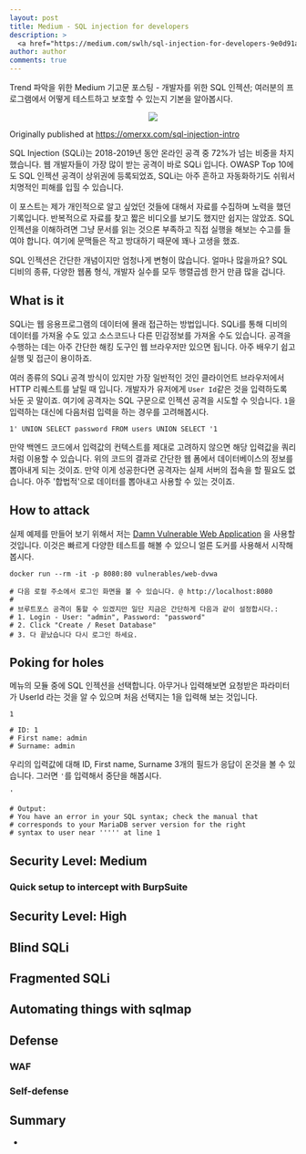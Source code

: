 ```yaml
---
layout: post
title: Medium - SQL injection for developers
description: >
  <a href="https://medium.com/swlh/sql-injection-for-developers-9e0d91ad8cbf"> 원문 - Omer Hamerman </a>
author: author
comments: true
---
```


Trend 파악을 위한 Medium 기고문 포스팅 - 개발자를 위한 SQL 인젝션; 여러분의 프로그램에서 어떻게 테스트하고 보호할 수 있는지 기본을 알아봅시다.

<center>
<img src="https://miro.medium.com/max/2000/1*GU5VIo93vmfZSMgAtR4ijg.jpeg"/>
</center>

Originally published at <a href="https://omerxx.com/sql-injection-intro">https://omerxx.com/sql-injection-intro</a>

SQL Injection (SQLi)는 2018-2019년 동안 온라인 공격 중 72%가 넘는 비중을 차지 했습니다. 웹 개발자들이 가장 많이 받는 공격이 바로 SQLi 입니다. OWASP Top 10에도 SQL 인젝션 공격이 상위권에 등록되었죠, SQLi는 아주 흔하고 자동화하기도 쉬워서 치명적인 피해를 입힐 수 있습니다.

이 포스트는 제가 개인적으로 알고 싶었던 것들에 대해서 자료를 수집하며 노력을 했던 기록입니다. 반복적으로 자료를 찾고 짧은 비디오를 보기도 했지만 쉽지는 않았죠. SQL 인젝션을 이해하려면 그냥 문서를 읽는 것으론 부족하고 직접 실행을 해보는 수고를 들여야 합니다. 여기에 문맥들은 작고 방대하기 때문에 꽤나 고생을 했죠.

SQL 인젝션은 간단한 개념이지만 엄청나게 변형이 많습니다. 얼마나 많을까요? SQL 디비의 종류, 다양한 웹폼 형식, 개발자 실수를 모두 행렬곱셈 한거 만큼 많을 겁니다.

## What is it
SQLi는 웹 응용프로그램의 데이터에 몰래 접근하는 방법입니다. SQLi를 통해 디비의 데이터를 가져올 수도 있고 소스코드나 다른 민감정보를 가져올 수도 있습니다. 공격을 수행하는 데는 아주 간단한 해킹 도구인 웹 브라우저만 있으면 됩니다. 아주 배우기 쉽고 실행 및 접근이 용이하죠.

여러 종류의 SQLi 공격 방식이 있지만 가장 일반적인 것인 클라이언트 브라우저에서 HTTP 리퀘스트를 날릴 때 입니다. 개발자가 유저에게 `User Id`같은 것을 입력하도록 놔둔 곳 말이죠. 여기에 공격자는 SQL 구문으로 인젝션 공격을 시도할 수 잇습니다. `1`을 입력하는 대신에 다음처럼 입력을 하는 경우를 고려해봅시다.
```
1' UNION SELECT password FROM users UNION SELECT '1
```

만약 백엔드 코드에서 입력값의 컨텍스트를 제대로 고려하지 않으면 해당 입력값을 쿼리처럼 이용할 수 있습니다. 위의 코드의 결과로 간단한 웹 폼에서 데이터베이스의 정보를 뽑아내게 되는 것이죠. 만약 이게 성공한다면 공격자는 실제 서버의 접속을 할 필요도 없습니다. 아주 '합법적'으로 데이터를 뽑아내고 사용할 수 있는 것이죠.

## How to attack
실제 예제를 만들어 보기 위해서 저는 <a href="http://dvwa.co.uk/">Damn Vulnerable Web Application</a> 을 사용할 것입니다. 이것은 빠르게 다양한 테스트를 해볼 수 있으니 얼른 도커를 사용해서 시작해봅시다.

```
docker run --rm -it -p 8080:80 vulnerables/web-dvwa

# 다음 로컬 주소에서 로그인 화면을 볼 수 있습니다. @ http://localhost:8080
#
# 브루트포스 공격이 통할 수 있겠지만 일단 지금은 간단하게 다음과 같이 설정합시다.:
# 1. Login - User: "admin", Password: "password"
# 2. Click "Create / Reset Database"
# 3. 다 끝났습니다 다시 로그인 하세요.
```

## Poking for holes
메뉴의 모듈 중에 SQL 인젝션을 선택합니다. 아무거나 입력해보면 요청받은 파라미터가 UserId 라는 것을 알 수 있으며 처음 선택지는 1을 입력해 보는 것입니다.

```
1

# ID: 1
# First name: admin
# Surname: admin
```

우리의 입력값에 대해 ID, First name, Surname 3개의 필드가 응답이 온것을 볼 수 있습니다. 그러면 `'`를 입력해서 중단을 해봅시다.


```
'

# Output:
# You have an error in your SQL syntax; check the manual that
# corresponds to your MariaDB server version for the right
# syntax to user near ''''' at line 1
```


## Security Level: Medium

### Quick setup to intercept with BurpSuite

## Security Level: High

## Blind SQLi

## Fragmented SQLi

## Automating things with sqlmap

## Defense

### WAF

### Self-defense

## Summary
*
